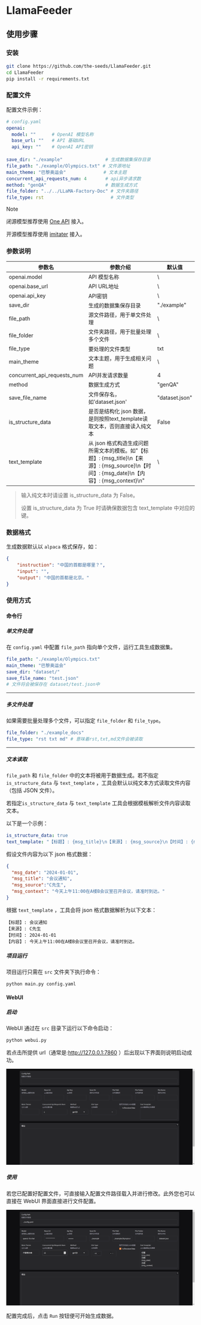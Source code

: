 # LlamaFeeder

## 使用步骤

### 安装

```bash
git clone https://github.com/the-seeds/LlamaFeeder.git
cd LlamaFeeder
pip install -r requirements.txt
```

### 配置文件

配置文件示例：

```yaml
# config.yaml
openai:
  model: ""      # OpenAI 模型名称
  base_url: ""   # API 基础URL
  api_key: ""    # OpenAI API密钥

save_dir: "./example"                # 生成数据集保存目录
file_path: "./example/Olympics.txt" # 文件源地址
main_theme: "巴黎奥运会"              # 文本主题
concurrent_api_requests_num: 4       # api异步请求数
method: "genQA"                      # 数据生成方式
file_folder: "../../LLaMA-Factory-Doc" # 文件夹路径
file_type: rst                         # 文件类型
```

> [!NOTE]
> 闭源模型推荐使用 [One API](https://github.com/songquanpeng/one-api) 接入。
> 
> 开源模型推荐使用 [imitater](https://github.com/the-seeds/imitater) 接入。

### 参数说明

| 参数名                      | 参数介绍                                   | 默认值                   |
| --------------------------- | ------------------------------------------ | ------------------------ |
| openai.model                | API 模型名称                                | \                      |
| openai.base_url             | API URL地址                                 | \                      |
| openai.api_key              | API密钥                                    | \                      |
| save_dir                    | 生成的数据集保存目录                       | "./example"              |
| file_path                   | 源文件路径，用于单文件处理                 | \ |
| file_folder               |文件夹路径，用于批量处理多个文件| \           |
| file_type       |  要处理的文件类型|txt|
| main_theme                  | 文本主题，用于生成相关问题                 | \                |
| concurrent_api_requests_num | API并发请求数量       | 4                        |
| method                      | 数据生成方式 | "genQA" |
| save_file_name    | 文件保存名，如'dataset.json'|"dataset.json"|
| is_structure_data | 是否是结构化 json 数据，是则按照text_template读取文本，否则直接读入纯文本|False|
| text_template     | 从 json 格式构造生成问题所需文本的模板。如"【标题】: {msg_title}\n【来源】: {msg_source}\n【时间】: {msg_date}\n【内容】: {msg_context}\n"| \ |

> 输入纯文本时请设置 is_structure_data 为 False。
>
> 设置 is_structure_data 为 True 时请确保数据包含 text_template 中对应的键。
>

### 数据格式

生成数据默认以 `alpaca` 格式保存，如：

```json
{
    "instruction": "中国的首都是哪里？",
    "input": "",
    "output": "中国的首都是北京。"
}
```

### 使用方式

#### 命令行

##### 单文件处理

在 `config.yaml` 中配置 `file_path` 指向单个文件，运行工具生成数据集。

```yaml
file_path: "./example/Olympics.txt"
main_theme: "巴黎奥运会"
save_dir: "dataset/"
save_file_name: "test.json"
# 文件将会被保存在 dataset/test.json中
```

-----

##### 多文件处理

如果需要批量处理多个文件，可以指定 `file_folder` 和 `file_type`。

```yaml
file_folder: "./example_docs"
file_type: "rst txt md" # 意味着rst,txt,md文件会被读取
```

-----

##### 文本读取

`file_path` 和 `file_folder` 中的文本将被用于数据生成。若不指定 `is_structure_data` 与 `text_template` ，工具会默认以纯文本方式读取文件内容（包括 JSON 文件）。 

若指定`is_structure_data` 与 `text_template`  工具会根据模板解析文件内容读取文本。

以下是一个示例：

```yaml
is_structure_data: true
text_template: "【标题】: {msg_title}\n【来源】: {msg_source}\n【时间】: {msg_date}\n【内容】: {msg_context}\n"
```

假设文件内容为以下 json 格式数据：

```json
{
  "msg_date": "2024-01-01",
  "msg_title": "会议通知",
  "msg_source":"C先生",
  "msg_context": "今天上午11:00在A楼B会议室召开会议，请准时到达。"
}
```

根据 `text_template` ，工具会将 json 格式数据解析为以下文本：

```
【标题】: 会议通知
【来源】: C先生
【时间】: 2024-01-01
【内容】: 今天上午11:00在A楼B会议室召开会议，请准时到达。
```

##### 项目运行

项目运行只需在 `src` 文件夹下执行命令：

```bash
python main.py config.yaml
```

#### WebUI

##### 启动

WebUI 通过在 `src` 目录下运行以下命令启动：

```bash
python webui.py
```

若点击所提供 url（通常是:http://127.0.0.1:7860 ）后出现以下界面则说明启动成功。

<img src="assets/image-20241129181253778.png" alt="image-20241129181253778" style="zoom:50%;" />

##### 使用

若您已配置好配置文件，可直接输入配置文件路径载入并进行修改。此外您也可以直接在 WebUI 界面直接进行文件配置。

![image-20241129181618047](assets/image-20241129181618047.png)

配置完成后，点击 `Run` 按钮便可开始生成数据。
